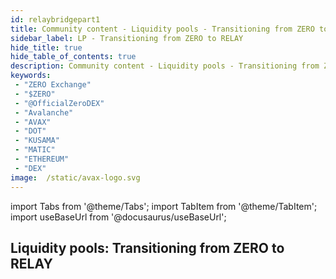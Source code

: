 ```yaml
---
id: relaybridgepart1
title: Community content - Liquidity pools - Transitioning from ZERO to RELAY
sidebar_label: LP - Transitioning from ZERO to RELAY
hide_title: true
hide_table_of_contents: true
description: Community content - Liquidity pools - Transitioning from ZERO to RELAY
keywords:
 - "ZERO Exchange"
 - "$ZERO"
 - "@OfficialZeroDEX"
 - "Avalanche"
 - "AVAX"
 - "DOT"
 - "KUSAMA"
 - "MATIC"
 - "ETHEREUM"
 - "DEX"
image:  /static/avax-logo.svg
---
```


import Tabs from '@theme/Tabs';
import TabItem from '@theme/TabItem';
import useBaseUrl from '@docusaurus/useBaseUrl';

## Liquidity pools: Transitioning from ZERO to RELAY

